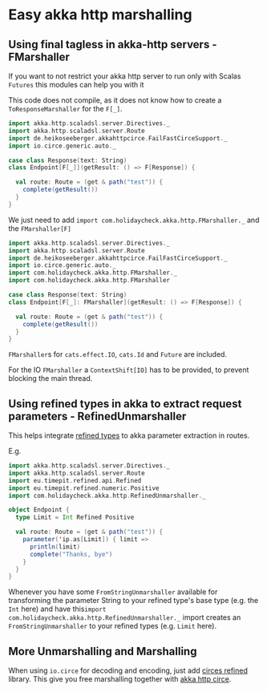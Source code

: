 # Easy akka http marshalling

## Using final tagless in akka-http servers - FMarshaller

If you want to not restrict your akka http server to run only with Scalas `Futures`
this modules can help you with it

This code does not compile, as it does not know how to create a `ToResponseMarshaller` for the
`F[_]`.
```scala
import akka.http.scaladsl.server.Directives._
import akka.http.scaladsl.server.Route
import de.heikoseeberger.akkahttpcirce.FailFastCirceSupport._
import io.circe.generic.auto._

case class Response(text: String)
class Endpoint[F[_]](getResult: () => F[Response]) {

  val route: Route = (get & path("test")) {
    complete(getResult())
  }
}

```

We just need to add `import com.holidaycheck.akka.http.FMarshaller._` and the `FMarshaller[F]`

```scala
import akka.http.scaladsl.server.Directives._
import akka.http.scaladsl.server.Route
import de.heikoseeberger.akkahttpcirce.FailFastCirceSupport._
import io.circe.generic.auto._
import com.holidaycheck.akka.http.FMarshaller._
import com.holidaycheck.akka.http.FMarshaller

case class Response(text: String)
class Endpoint[F[_]: FMarshaller](getResult: () => F[Response]) {

  val route: Route = (get & path("test")) {
    complete(getResult())
  }
}

```

`FMarshaller`s for `cats.effect.IO`, `cats.Id` and `Future` are included.

For the IO `FMarshaller` a `ContextShift[IO]` has to be provided, to prevent blocking the main thread.

## Using refined types in akka to extract request parameters - RefinedUnmarshaller

This helps integrate [refined types](https://github.com/fthomas/refined) to akka parameter extraction in routes.

E.g.

```scala
import akka.http.scaladsl.server.Directives._
import akka.http.scaladsl.server.Route
import eu.timepit.refined.api.Refined
import eu.timepit.refined.numeric.Positive
import com.holidaycheck.akka.http.RefinedUnmarshaller._

object Endpoint {
  type Limit = Int Refined Positive

  val route: Route = (get & path("test")) {
    parameter('ip.as[Limit]) { limit =>
      println(limit)
      complete("Thanks, bye")
    }
  }
}
```

Whenever you have some `FromStringUnmarshaller` available for transforming the
parameter String to your refined type's base type (e.g. the `Int` here) and have
this`import com.holidaycheck.akka.http.RefinedUnmarshaller._` import creates an `FromStringUnmarshaller` to your
refined types (e.g. `Limit` here).

## More Unmarshalling and Marshalling

When using `io.circe` for decoding and encoding, just add [circes refined](https://github.com/circe/circe/tree/master/modules/refined) library.
This give you free marshalling together with [akka http circe](https://github.com/hseeberger/akka-http-json/tree/master/akka-http-circe/src).